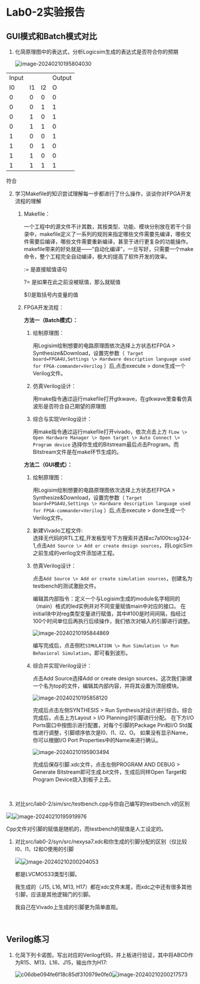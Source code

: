 # **Lab0-2实验报告**

## GUI模式和Batch模式对比

1.  化简原理图中的表达式，分析Logicsim生成的表达式是否符合你的预期

    ![image-20240210195804030](./Lab0-2%E5%AE%9E%E9%AA%8C%E6%8A%A5%E5%91%8Aimg/image-20240210195804030.png)

|       |     |     |        |
|-------|-----|-----|--------|
| Input |     |     | Output |
| I0    | I1  | I2  | O      |
| 0     | 0   | 0   | 0      |
| 0     | 0   | 1   | 1      |
| 0     | 1   | 0   | 1      |
| 0     | 1   | 1   | 0      |
| 1     | 0   | 0   | 1      |
| 1     | 0   | 1   | 0      |
| 1     | 1   | 0   | 0      |
| 1     | 1   | 1   | 1      |

符合

2.  学习Makefile的知识尝试理解每一步都进行了什么操作，谈谈你对FPGA开发流程的理解

    1.  Makefile：

        一个工程中的源文件不计其数，其按类型、功能、模块分别放在若干个目录中，makefile定义了一系列的规则来指定哪些文件需要先编译，哪些文件需要后编译，哪些文件需要重新编译，甚至于进行更复杂的功能操作。makefile带来的好处就是——“自动化编译”，一旦写好，只需要一个make命令，整个工程完全自动编译，极大的提高了软件开发的效率。

        := 是直接赋值语句

        ?= 是如果在此之前没被赋值，那么就赋值

        \$()是取括号内变量的值

    2.  FPGA开发流程：

        **方法一（Batch模式）：**

        1.  绘制原理图：

            用Logisim绘制想要的电路原理图依次选择上方状态栏FPGA \> Synthesize&Download，设置完参数（` Target board=FPGA4U,Settings \> Hardware description language used for FPGA-commander=Verilog` ）后,点击execute \> done生成一个Verilog文件。

        2.  仿真Verilog设计：

            用make指令通过运行makefile打开gtkwave，在gtkwave里查看仿真波形是否符合自己期望的原理图

        3.  综合与实现Verilog设计：

            用make指令通过运行makefile打开vivado，依次点击上方 `FLow \> Open Hardware Manager \> Open target \> Auto Connect \> Program device` 选择你生成的Bitstream最后点击Program。而Bitstream文件是在make环节生成的。

        **方法二（GUI模式）：**

        1.  绘制原理图：

            用Logisim绘制想要的电路原理图依次选择上方状态栏FPGA \> Synthesize&Download，设置完参数（ `Target board=FPGA4U,Settings \> Hardware description language used for FPGA-commander=Verilog` ）后,点击execute \> done生成一个Verilog文件。

        2.  新建Vivado工程文件:  
            选择无代码的RTL工程,开发板型号下方搜索并选择xc7a100tcsg324-1,点击`Add Source \> Add or create design sources`，将LogicSim之前生成的verilog文件添加进工程。
        
        3.  仿真Verilog设计：

            点击`Add Source \> Add or create simulation sources`，创建名为testbench的测试激励文件。

            编辑其内部指令：定义一个与Logisim生成的module名字相同的（main）格式的led实例并对不同变量赋值main中对应的接口。 在initial块中对reg类型变量进行赋值，其中#100是时间间隔，指经过100个时间单位后再执行后续操作，我们依次对输入的引脚进行调整。

            ![image-20240210195844869](./Lab0-2%E5%AE%9E%E9%AA%8C%E6%8A%A5%E5%91%8Aimg/image-20240210195844869.png)

            编写完成后，点击侧栏`SIMULATION \> Run Simulation \> Run Behavioral Simulation`，即可看到波形。

        4.  综合并实现Verilog设计：

            点击Add Source选择Add or create design sources，这次我们新建一个名为top的文件，编辑其内部内容，并将其设置为顶层模块。

            ![image-20240210195858120](./Lab0-2%E5%AE%9E%E9%AA%8C%E6%8A%A5%E5%91%8Aimg/image-20240210195858120.png)

            完成后点击左侧SYNTHESIS \> Run Synthesis对设计进行综合。综合完成后，点击上方Layout \> I/O Planning对引脚进行分配。 在下方I/O Ports窗口中按图示进行配置，对每个引脚的Package Pin和I/O Std属性进行调整，引脚顺序依次是I0、I1、I2、O。 如果没有显示Name，你可以根据I/O Port Properties中的Name来进行确认。

            ![image-20240210195903494](./Lab0-2%E5%AE%9E%E9%AA%8C%E6%8A%A5%E5%91%8Aimg/image-20240210195903494.png)

            完成后保存引脚.xdc文件，点击左侧PROGRAM AND DEBUG \> Generate Bitstream即可生成.bit文件，生成后同样Open Target和Program Device烧入到板子上去。

&nbsp;

3. 对比src/lab0-2/sim/src/testbench.cpp与你自己编写的testbench.v的区别

![](./Lab0-2%E5%AE%9E%E9%AA%8C%E6%8A%A5%E5%91%8Aimg/image-20240210195913683.png)![image-20240210195919976](./Lab0-2%E5%AE%9E%E9%AA%8C%E6%8A%A5%E5%91%8Aimg/image-20240210195919976.png)

Cpp文件对引脚的赋值是随机的，而testbench的赋值是人工设定的。

1.  对比src/lab0-2/syn/src/nexysa7.xdc和你生成的引脚分配的区别（仅比较I0、I1、I2和O使用的引脚

    ![](./Lab0-2%E5%AE%9E%E9%AA%8C%E6%8A%A5%E5%91%8Aimg/image-20240210200159115.png)![image-20240210200204053](./Lab0-2%E5%AE%9E%E9%AA%8C%E6%8A%A5%E5%91%8Aimg/image-20240210200204053.png)

    都是LVCMOS33类型引脚。

    我生成的（J15, L16, M13, H17）都在xdc文件末尾，而xdc之中还有很多其他引脚，应该是其他逻辑门的引脚。

    我自己在Vivado上生成的引脚更为简单直观。

&nbsp;

## Verilog练习

1.  化简下列卡诺图，写出对应的Verilog代码，并上板进行验证，其中将ABCD作为R15、M13、L16、J15，输出作为H17:

    ![c06dbe094fe6f18c85df310979e0fe0](./Lab0-2%E5%AE%9E%E9%AA%8C%E6%8A%A5%E5%91%8Aimg/image-20240210200213471.png)![image-20240210200217573](./Lab0-2%E5%AE%9E%E9%AA%8C%E6%8A%A5%E5%91%8Aimg/image-20240210200217573.png)
